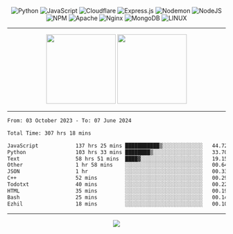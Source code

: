 <div align="center">
  
![Python](https://img.shields.io/badge/python-3670A0?style=for-the-badge&logo=python&logoColor=ffdd54) ![JavaScript](https://img.shields.io/badge/javascript-%23323330.svg?style=for-the-badge&logo=javascript&logoColor=%23F7DF1E) ![Cloudflare](https://img.shields.io/badge/Cloudflare-F38020?style=for-the-badge&logo=Cloudflare&logoColor=white) ![Express.js](https://img.shields.io/badge/express.js-%23404d59.svg?style=for-the-badge&logo=express&logoColor=%2361DAFB) ![Nodemon](https://img.shields.io/badge/NODEMON-%23323330.svg?style=for-the-badge&logo=nodemon&logoColor=%BBDEAD) ![NodeJS](https://img.shields.io/badge/node.js-6DA55F?style=for-the-badge&logo=node.js&logoColor=white) ![NPM](https://img.shields.io/badge/NPM-%23CB3837.svg?style=for-the-badge&logo=npm&logoColor=white) ![Apache](https://img.shields.io/badge/apache-%23D42029.svg?style=for-the-badge&logo=apache&logoColor=white) ![Nginx](https://img.shields.io/badge/nginx-%23009639.svg?style=for-the-badge&logo=nginx&logoColor=white) ![MongoDB](https://img.shields.io/badge/MongoDB-%234ea94b.svg?style=for-the-badge&logo=mongodb&logoColor=white) ![LINUX](https://img.shields.io/badge/Linux-FCC624?style=for-the-badge&logo=linux&logoColor=black)

---


<img src="https://github-readme-streak-stats.herokuapp.com/?user=anotherrandomonline&theme=react" height="160"/>
  
<img src="https://github-readme-stats.vercel.app/api?username=anotherrandomonline&show_icons=true&include_all_commits=true&theme=react" height="160"/>
</div>

---

<!--START_SECTION:waka-->

```txt
From: 03 October 2023 - To: 07 June 2024

Total Time: 307 hrs 18 mins

JavaScript            137 hrs 25 mins ███████████▒░░░░░░░░░░░░░   44.72 %
Python                103 hrs 33 mins ████████▒░░░░░░░░░░░░░░░░   33.70 %
Text                  58 hrs 51 mins  ████▓░░░░░░░░░░░░░░░░░░░░   19.15 %
Other                 1 hr 58 mins    ░░░░░░░░░░░░░░░░░░░░░░░░░   00.64 %
JSON                  1 hr            ░░░░░░░░░░░░░░░░░░░░░░░░░   00.33 %
C++                   52 mins         ░░░░░░░░░░░░░░░░░░░░░░░░░   00.29 %
Todotxt               40 mins         ░░░░░░░░░░░░░░░░░░░░░░░░░   00.22 %
HTML                  35 mins         ░░░░░░░░░░░░░░░░░░░░░░░░░   00.19 %
Bash                  25 mins         ░░░░░░░░░░░░░░░░░░░░░░░░░   00.14 %
Ezhil                 18 mins         ░░░░░░░░░░░░░░░░░░░░░░░░░   00.10 %
```

<!--END_SECTION:waka-->

---

<div align="center">
  
![](https://github-profile-trophy.vercel.app/?username=anotherrandomonline&theme=darkhub&no-frame=true&no-bg=true&margin-w=4)

</div>
